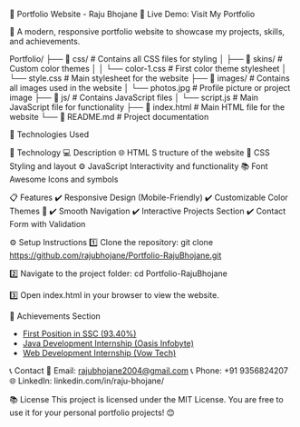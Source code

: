
💼 Portfolio Website - Raju Bhojane
🔗 Live Demo: Visit My Portfolio

🎨 A modern, responsive portfolio website to showcase my projects, skills, and achievements.

Portfolio/
├── 📁 css/                # Contains all CSS files for styling
│   ├── 📁 skins/          # Custom color themes
│   │   └── color-1.css    # First color theme stylesheet
│   └── style.css          # Main stylesheet for the website
├── 📁 images/             # Contains all images used in the website
│   └── photos.jpg         # Profile picture or project image
├── 📁 js/                 # Contains JavaScript files
│   └── script.js          # Main JavaScript file for functionality
├── 📄 index.html          # Main HTML file for the website
└── 📄 README.md           # Project documentation


🚀 Technologies Used

🔧 Technology	     💻 Description
🌐 HTML	S           tructure of the website
🎨 CSS	            Styling and layout
⚙️ JavaScript	    Interactivity and functionality
📚 Font             Awesome Icons and symbols


📋 Features
✔️ Responsive Design (Mobile-Friendly)
✔️ Customizable Color Themes 🎨
✔️ Smooth Navigation
✔️ Interactive Projects Section
✔️ Contact Form with Validation


⚙️ Setup Instructions
1️⃣ Clone the repository:
git clone https://github.com/rajubhojane/Portfolio-RajuBhojane.git

2️⃣ Navigate to the project folder:
cd Portfolio-RajuBhojane

3️⃣ Open index.html in your browser to view the website.

🌟 Achievements Section
<ul class="achievements-list">
    <li><a href="#"><i class="fa fa-trophy"></i> First Position in SSC (93.40%)</a></li>
    <li><a href="#"><i class="fa fa-certificate"></i> Java Development Internship (Oasis Infobyte)</a></li>
    <li><a href="#"><i class="fa fa-laptop-code"></i> Web Development Internship (Vow Tech)</a></li>
</ul>


📞 Contact
📧 Email: rajubhojane2004@gmail.com
📞 Phone: +91 9356824207
🌐 LinkedIn: linkedin.com/in/raju-bhojane/

📚 License
This project is licensed under the MIT License. You are free to use it for your personal portfolio projects! 😊



